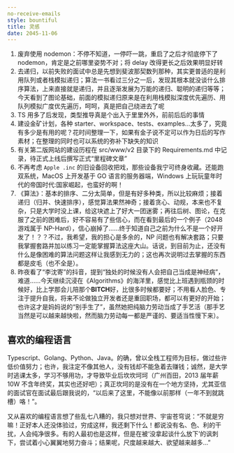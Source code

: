 ```yaml
---
no-receive-emails
style: bountiful
title: 灵感
date: 2045-11-06
---
```


1. 废弃使用 nodemon：不停不知道，一停吓一跳，重启了之后才彻底停下了 nodemon，肯定是之前哪里姿势不对；将 delay 改得更长之后效果明显好转
2. 去递归，以前失败的面试中总是先想到斐波那契数列那种，其实更普适的是利用队列或者栈模拟递归；算法一书看过三分之一后，发现其根本就没谈什么排序算法，上来直接就是递归，并且逐渐发展为万能的递归、聪明的递归等等；今天看到了图论基础，前面的模拟递归原来是在利用栈模拟深度优先遍历、用队列模拟广度优先遍历，呵呵，真是把自己绕进去了呢
3. TS 用多了后发现，类型推导真是个出入于里里外外，前前后后的事情
4. 建设金矿计划，各种 starter、workspace、tests、examples...太多了，究竟有多少是有用的呢？花时间整理一下，如果有金子说不定可以作为日后的写作素材；在整理的同时也可以系统的弥补下缺失的知识
5. 有关第二版网站的建设历程在 src/www/v2 目录下的 Requirements.md 中记录，待正式上线后撰写正式“里程碑文章”
6. 不再考虑 `Apple .inc` 的旧设备回收把戏，那些设备我宁可终身收藏。还能跑双系统，MacOS 上开发基于 GO 语言的服务器端，Windows 上玩玩童年时代的帝国时代:国家崛起，也蛮好的啊！
7. 《算法》：基本的排序、二分太简单，但是有好多种类，所以比较麻烦；接着递归（归并、快速排序），感觉算法果然神奇；接着贪心、动规，本来也不复杂，只是大学时没上课，给这块遮上了好大一团迷雾；再往后树、图论，在克服了之前的困难后，好不容易有了些信心，而在看到最后的一个例子（2048 游戏属于 NP-Hard），信心崩掉了……终于知道自己之前为什么不是一个好开发了！？？不过，我希望，我的担心是多余的，NP 问题也有解决套路；只要我掌握套路并加以练习一定能掌握算法这座大山。话说，到目前为止，还没有什么是像困难的算法问题这样让我感到无力的；这也再次说明过去掌握的东西都是皮毛（也不全是）。
8. 昨夜看了“李沈寄”的抖音，提到“独处的时候没有人会把自己当成是神经病”，难道……今天继续沉浸在《Algorithms》的海洋里，感觉比上班遇到瓶颈的时候好，比上学那会儿陪那个**BITCH**好，比很多时候都要好；不用看人脸色、专注于提升自我，将来不论做独立开发者还是重回职场，都可以有更好的开始；也许这才是妈妈说的“别手生了”，虽然她把纯脑力劳动当成了手艺活（那手艺当然是可以越来越快啦，然而脑力劳动每一都是严谨的、要适当性慢下来）。

## 喜欢的编程语言

Typescript、Golang、Python、Java。的确，曾以全栈工程师为目标，做过些许低价值努力；也许，我注定不像其他人，没有钱却不能急着去赚钱；诚然，是大学时逃课太多，学习不够用功，才导致毕业后坎坎坷坷（广州百田，2013 届年薪 10W 不含年终奖，其实也还好吧）；真正坎坷的是没有在一个地方坚持，尤其亚信的面试官在面试最后跟我说的，“以后来了这里，不能像以前那样（一年不到就跳槽）咯！”。

又从喜欢的编程语言想了些乱七八糟的，我只想对世界、宇宙苍穹说：“不就是穷嘛！正好本人还没体验过，穷成这样，我还剩下什么！都说没有名、色、利的干扰，人会纯净很多。有的人最初也是这样，但是在被‘没拿起谈什么放下’的讽刺下，尝试着小心翼翼地努力奋斗；结果呢，尺度越来越大、欲望越来越多...”
